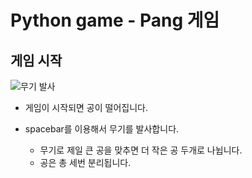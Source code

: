 # Python game - Pang 게임
## 게임 시작

![무기 발사](https://user-images.githubusercontent.com/66424045/93466492-47b05280-f927-11ea-8662-4a1796391648.png)

- 게임이 시작되면 공이 떨어집니다.

- spacebar를 이용해서 무기를 발사합니다.

   - 무기로 제일 큰 공을 맞추면 더 작은 공 두개로 나뉩니다.
   - 공은 총 세번 분리됩니다. 
<!--stackedit_data:
eyJoaXN0b3J5IjpbLTQyOTI5MDI1NF19
-->